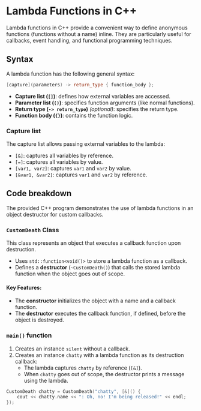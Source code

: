 # Lambda Functions in C++

Lambda functions in C++ provide a convenient way to define anonymous functions (functions without a name) inline. They are particularly useful for callbacks, event handling, and functional programming techniques.

## Syntax

A lambda function has the following general syntax:
```cpp
[capture](parameters) -> return_type { function_body };
```
- **Capture list (`[]`)**: defines how external variables are accessed.
- **Parameter list (`()`)**: specifies function arguments (like normal functions).
- **Return type (`-> return_type`)** *(optional)*: specifies the return type.
- **Function body (`{}`)**: contains the function logic.

### Capture list

The capture list allows passing external variables to the lambda:
- `[&]`: captures all variables by reference.
- `[=]`: captures all variables by value.
- `[var1, var2]`: captures `var1` and `var2` by value.
- `[&var1, &var2]`: captures `var1` and `var2` by reference.

## Code breakdown

The provided C++ program demonstrates the use of lambda functions in an object destructor for custom callbacks.

### `CustomDeath` Class

This class represents an object that executes a callback function upon destruction.
- Uses `std::function<void()>` to store a lambda function as a callback.
- Defines a **destructor** (`~CustomDeath()`) that calls the stored lambda function when the object goes out of scope.

#### Key Features:
- The **constructor** initializes the object with a name and a callback function.
- The **destructor** executes the callback function, if defined, before the object is destroyed.

### `main()` function

1. Creates an instance `silent` without a callback.
2. Creates an instance `chatty` with a lambda function as its destruction callback:
   - The lambda captures `chatty` by reference (`[&]`).
   - When `chatty` goes out of scope, the destructor prints a message using the lambda.

```cpp
CustomDeath chatty = CustomDeath("chatty", [&]() {
    cout << chatty.name << ": Oh, no! I'm being released!" << endl;
});
```
